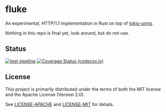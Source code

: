 # fluke

An experimental, HTTP/1.1 implementation in Rust on top of
[tokio-uring](https://github.com/tokio-rs/tokio-uring).

Nothing in this repo is final yet, look around, but do not use.

## Status

[![test pipeline](https://github.com/hapsoc/fluke/actions/workflows/test.yml/badge.svg)](https://github.com/hapsoc/fluke/actions/workflows/test.yml?query=branch%3Amain)
[![Coverage Status (codecov.io)](https://codecov.io/gh/hapsoc/fluke/branch/main/graph/badge.svg)](https://codecov.io/gh/hapsoc/fluke/)

## License

This project is primarily distributed under the terms of both the MIT license
and the Apache License (Version 2.0).

See [LICENSE-APACHE](LICENSE-APACHE) and [LICENSE-MIT](LICENSE-MIT) for details.
